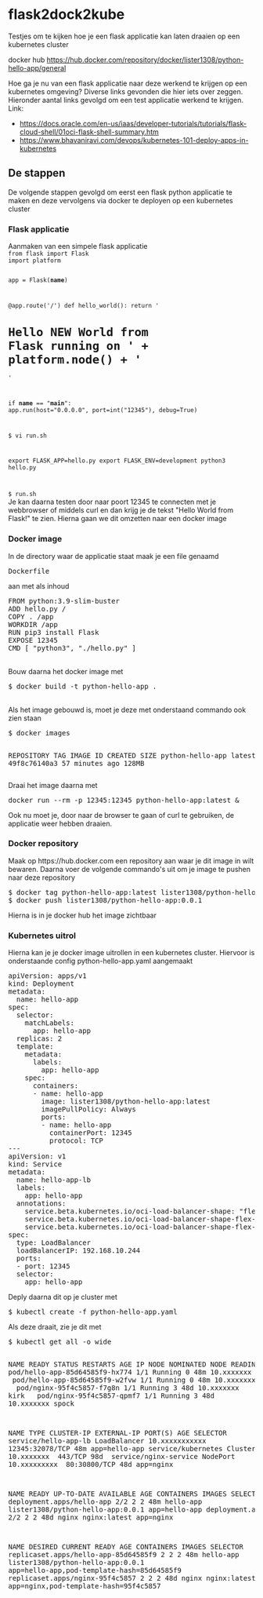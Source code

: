 # flask2dock2kube
Testjes om te kijken hoe je een flask applicatie kan laten draaien op een kubernetes cluster

docker hub https://hub.docker.com/repository/docker/lister1308/python-hello-app/general

Hoe ga je nu van een flask applicatie naar deze werkend te krijgen op een kubernetes omgeving? Diverse links gevonden die hier iets over zeggen. Hieronder aantal links gevolgd om een test applicatie werkend te krijgen.
Link:

* https://docs.oracle.com/en-us/iaas/developer-tutorials/tutorials/flask-cloud-shell/01oci-flask-shell-summary.htm
* https://www.bhavaniravi.com/devops/kubernetes-101-deploy-apps-in-kubernetes
<h2>De stappen</h2>
De volgende stappen gevolgd om eerst een flask python applicatie te maken en deze vervolgens via docker te deployen op een kubernetes cluster

<h3>Flask applicatie</h3>
Aanmaken van een simpele flask applicatie
<code>
from flask import Flask
import platform

app = Flask(__name__)

@app.route('/')
def hello_world():
    return '<h1>Hello NEW World from Flask running on ' + platform.node() + '</h1>'

if __name__ == "__main__":
    app.run(host="0.0.0.0", port=int("12345"), debug=True)

$ vi run.sh

export FLASK_APP=hello.py
export FLASK_ENV=development
python3 hello.py

$ run.sh
</code><br>
Je kan daarna testen door naar poort 12345 te connecten met je webbrowser of middels curl en dan krijg je de tekst "Hello World from Flask!" te zien. Hierna gaan we dit omzetten naar een docker image

<h3>Docker image</h3>
In de directory waar de applicatie staat maak je een file genaamd
<pre>Dockerfile</pre>
aan met als inhoud
<pre>
FROM python:3.9-slim-buster
ADD hello.py /
COPY . /app
WORKDIR /app
RUN pip3 install Flask
EXPOSE 12345
CMD [ "python3", "./hello.py" ]
</pre><br>
Bouw daarna het docker image met
<pre>
$ docker build -t python-hello-app .
</pre><br>
Als het image gebouwd is, moet je deze met onderstaand commando ook zien staan
<pre>
$ docker images

REPOSITORY                    TAG       IMAGE ID       CREATED          SIZE
python-hello-app              latest    49f8c76140a3   57 minutes ago   128MB
</pre>
Draai het image daarna met
<pre>
docker run --rm -p 12345:12345 python-hello-app:latest &
</pre>
Ook nu moet je, door naar de browser te gaan of curl te gebruiken, de applicatie weer hebben draaien.

<h3>Docker repository</h3>
Maak op https://hub.docker.com een repository aan waar je dit image in wilt bewaren. Daarna voer de volgende commando's uit om je image te pushen naar deze repository
<pre>
$ docker tag python-hello-app:latest lister1308/python-hello-app:0.0.1
$ docker push lister1308/python-hello-app:0.0.1
</pre>
Hierna is in je docker hub het image zichtbaar

<h3>Kubernetes uitrol</h3>
Hierna kan je je docker image uitrollen in een kubernetes cluster. Hiervoor is onderstaande config python-hello-app.yaml aangemaakt
<pre>
apiVersion: apps/v1
kind: Deployment
metadata:
  name: hello-app
spec:
  selector:
    matchLabels:
      app: hello-app
  replicas: 2
  template:
    metadata:
      labels:
        app: hello-app
    spec:
      containers:
      - name: hello-app
        image: lister1308/python-hello-app:latest
        imagePullPolicy: Always
        ports:
        - name: hello-app
          containerPort: 12345
          protocol: TCP
---
apiVersion: v1
kind: Service
metadata:
  name: hello-app-lb
  labels:
    app: hello-app
  annotations:
    service.beta.kubernetes.io/oci-load-balancer-shape: "flexible"
    service.beta.kubernetes.io/oci-load-balancer-shape-flex-min: "10"
    service.beta.kubernetes.io/oci-load-balancer-shape-flex-max: "100"
spec:
  type: LoadBalancer
  loadBalancerIP: 192.168.10.244
  ports:
  - port: 12345
  selector:
    app: hello-app
</pre>
Deply daarna dit op je cluster met
<pre>
$ kubectl create -f python-hello-app.yaml
</pre>
Als deze draait, zie je dit met
<pre>
$ kubectl get all -o wide

NAME                             READY   STATUS    RESTARTS   AGE   IP           NODE    NOMINATED NODE   READINESS GATES
pod/hello-app-85d64585f9-hx774   1/1     Running   0          48m   10.xxxxxxx   spock   <none>           <none>
pod/hello-app-85d64585f9-w2fvw   1/1     Running   0          48m   10.xxxxxxx   kirk    <none>           <none>
pod/nginx-95f4c5857-f7g8n        1/1     Running   3          48d   10.xxxxxxx   kirk    <none>           <none>
pod/nginx-95f4c5857-qpmf7        1/1     Running   3          48d   10.xxxxxxx   spock   <none>           <none>

NAME                    TYPE           CLUSTER-IP       EXTERNAL-IP   PORT(S)           AGE   SELECTOR
service/hello-app-lb    LoadBalancer   10.xxxxxxxxxxx   <pending>     12345:32078/TCP   48m   app=hello-app
service/kubernetes      ClusterIP      10.xxxxxxx       <none>        443/TCP           98d   <none>
service/nginx-service   NodePort       10.xxxxxxxxx     <none>        80:30800/TCP      48d   app=nginx

NAME                        READY   UP-TO-DATE   AVAILABLE   AGE   CONTAINERS   IMAGES                              SELECTOR
deployment.apps/hello-app   2/2     2            2           48m   hello-app    lister1308/python-hello-app:0.0.1   app=hello-app
deployment.apps/nginx       2/2     2            2           48d   nginx        nginx:latest                        app=nginx

NAME                                   DESIRED   CURRENT   READY   AGE   CONTAINERS   IMAGES                              SELECTOR
replicaset.apps/hello-app-85d64585f9   2         2         2       48m   hello-app    lister1308/python-hello-app:0.0.1   app=hello-app,pod-template-hash=85d64585f9
replicaset.apps/nginx-95f4c5857        2         2         2       48d   nginx        nginx:latest                        app=nginx,pod-template-hash=95f4c5857
</pre>
